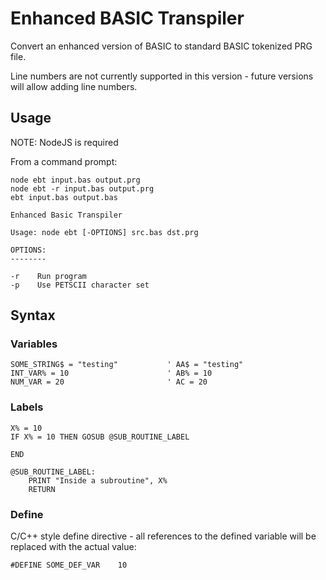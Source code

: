 # Enhanced BASIC Transpiler
 Convert an enhanced version of BASIC to standard BASIC tokenized PRG file.
 
 Line numbers are not currently supported in this version - future versions will allow adding line numbers.

## Usage
NOTE: NodeJS is required

From a command prompt:
```
node ebt input.bas output.prg
node ebt -r input.bas output.prg
ebt input.bas output.bas
```

```
Enhanced Basic Transpiler

Usage: node ebt [-OPTIONS] src.bas dst.prg

OPTIONS:
--------

-r    Run program
-p    Use PETSCII character set

```
 
## Syntax

### Variables
```
SOME_STRING$ = "testing"           ' AA$ = "testing"
INT_VAR% = 10                      ' AB% = 10
NUM_VAR = 20                       ' AC = 20
```


### Labels

```
X% = 10
IF X% = 10 THEN GOSUB @SUB_ROUTINE_LABEL

END

@SUB_ROUTINE_LABEL:
    PRINT "Inside a subroutine", X%
    RETURN
```

### Define

C/C++ style define directive - all references to the defined variable will be replaced with the actual value:

```
#DEFINE SOME_DEF_VAR    10
```

